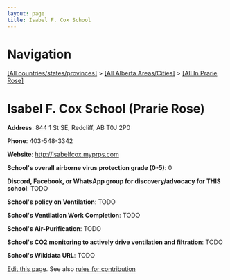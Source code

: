 ```yaml
---
layout: page
title: Isabel F. Cox School
---
```

# Navigation

[[All countries/states/provinces]](../../..) > [[All Alberta Areas/Cities]](../..) > [[All In Prarie Rose]](..)

# Isabel F. Cox School (Prarie Rose)

**Address**: 844 1 St SE, Redcliff, AB T0J 2P0

**Phone**: 403-548-3342

**Website**: <http://isabelfcox.myprps.com>

**School's overall airborne virus protection grade (0-5)**: 0

**Discord, Facebook, or WhatsApp group for discovery/advocacy for THIS school**: TODO

**School's policy on Ventilation**: TODO

**School's Ventilation Work Completion**: TODO

**School's Air-Purification**: TODO

**School's CO2 monitoring to actively drive ventilation and filtration**: TODO

**School's Wikidata URL**: TODO


[Edit this page](https://github.com/ventilate-schools/AB/edit/main/./Prarie_Rose/Isabel_F._Cox_School.md). See also [rules for contribution](../../../contribution-rules/)